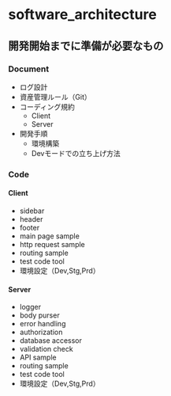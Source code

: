 # software_architecture

## 開発開始までに準備が必要なもの

### Document

- ログ設計
- 資産管理ルール（Git）
- コーディング規約
  - Client
  - Server
- 開発手順
  - 環境構築
  - Devモードでの立ち上げ方法

### Code

#### Client

- sidebar
- header
- footer
- main page sample
- http request sample
- routing sample
- test code tool
- 環境設定（Dev,Stg,Prd）

#### Server

- logger
- body purser
- error handling
- authorization
- database accessor
- validation check
- API sample
- routing sample
- test code tool
- 環境設定（Dev,Stg,Prd）

